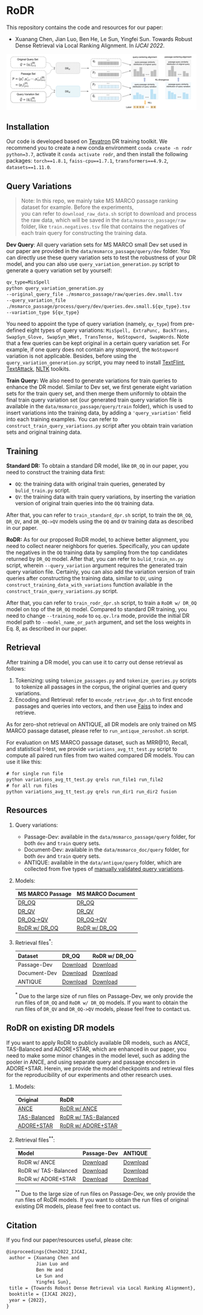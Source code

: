 # RoDR

This repository contains the code and resources for our paper:

- Xuanang Chen, Jian Luo, Ben He, Le Sun, Yingfei Sun. 
Towards Robust Dense Retrieval via Local Ranking Alignment. In *IJCAI 2022*.

![image](https://github.com/cxa-unique/RoDR/blob/main/rodr_framework.png)

## Installation
Our code is developed based on [Tevatron](https://github.com/texttron/tevatron) DR training toolkit.
We recommend you to create a new conda environment `conda create -n rodr python=3.7`, 
activate it `conda activate rodr`, and then install the following packages:
`torch==1.8.1`, `faiss-cpu==1.7.1`, `transformers==4.9.2`, `datasets==1.11.0`.

## Query Variations
> Note: In this repo, we mainly take MS MARCO passage ranking dataset for example. Before the experiments,  
> you can refer to `download_raw_data.sh` script to download and process the raw data, which will be
> saved in the `data/msmarco_passage/raw` folder, like `train.negatives.tsv` file that
> contains the negatives of each train query for constructing the training data.

**Dev Query**: All query variation sets for MS MARCO small Dev set used in our paper are provided 
in the `data/msmarco_passage/query/dev` folder. You can directly use these query variation 
sets to test the robustness of your DR model, and you can also use `query_variation_generation.py` 
script to generate a query variation set by yourself:
```
qv_type=MisSpell
python query_variation_generation.py 
--original_query_file ./msmarco_passage/raw/queries.dev.small.tsv
--query_variation_file ./msmarco_passage/process/query/dev/queries.dev.small.${qv_type}.tsv
--variation_type ${qv_type}
```
You need to appoint the type of query variation (namely, `qv_type`) from pre-defined eight types of query variations: 
`MisSpell, ExtraPunc, BackTrans, SwapSyn_Glove, SwapSyn_WNet, TransTense, NoStopword, SwapWords`.
Note that a few queries can be kept original in a certain query variation set.
For example, if one query does not contain any stopword, the `NoStopword` variation is 
not applicable. Besides, before using the `query_variation_generation.py` script, you may need to install
[TextFlint](https://github.com/textflint/textflint), 
[TextAttack](https://github.com/QData/TextAttack), 
[NLTK](https://www.nltk.org/) toolkits.

**Train Query:** We also need to generate variations for train queries to enhance the DR model.
Similar to Dev set, we first generate eight variation sets for the train query set, and then merge
them uniformly to obtain the final train query variation set (our generated train query variation file
 is available in the `data/msmarco_passage/query/train` folder), which is used to insert variations 
into the training data, by adding a `'query_variation'` field into each training examples.
You can refer to `construct_train_query_variations.py` script after you obtain train variation sets 
and original training data.

## Training
**Standard DR:** To obtain a standard DR model, like `DR_OQ` in our paper, you need to
construct the training data first:
- `OQ`: the training data with original train queries, generated by `bulid_train.py` script.
- `QV`: the training data with train query variations, by inserting the variation version 
of original train queries into the `OQ` training data.

After that, you can refer to `train_standard_dpr.sh` script, to train the 
`DR_OQ`, `DR_QV`, and `DR_OQ->QV` models using the `OQ` and `QV` training data 
as described in our paper.

**RoDR:**
As for our proposed RoDR model, to achieve better alignment, you need to collect nearer neighbors 
for queries. Specifically, you can update the negatives in the `OQ` training data by sampling from 
the top candidates returned by `DR_OQ` model. After that, you can refer to `bulid_train_nn.py` 
script, wherein `--query_variation` argument requires the generated train query variation file.
Certainly, you can also add the variation version of train queries after constructing 
the training data, similar to `QV`, using `construct_training_data_with_variations` function 
available in the `construct_train_query_variations.py` script.

After that, you can refer to `train_rodr_dpr.sh` script, to train a `RoDR w/ DR_OQ` model
on top of the `DR_OQ` model. Compared to standard DR training, you need to change `--training_mode`
to `oq.qv.lra` mode, provide the initial DR model path to `--model_name_or_path` argument, and set
the loss weights in Eq. 8, as described in our paper.

## Retrieval
After training a DR model, you can use it to carry out dense retrieval as follows:
1. Tokenizing: using `tokenize_passages.py` and `tokenize_queries.py` scripts to tokenize 
all passages in the corpus, the original queries and query variations.
2. Encoding and Retrieval: refer to `encode_retrieve_dpr.sh` to first encode passages and queries
into vectors, and then use [Faiss](https://github.com/facebookresearch/faiss) to index and retrieve.

As for zero-shot retrieval on ANTIQUE, all DR models are only trained on MS MARCO passage dataset,
 please refer to `run_antique_zeroshot.sh` script.

For evaluation on MS MARCO passage dataset, such as MRR@10, Recall, and statistical t-test, 
we provide `variations_avg_tt_test.py` script to compute all paired run files from two waited 
compared DR models. You can use it like this: 
```
# for single run file
python variations_avg_tt_test.py qrels run_file1 run_file2
# for all run files
python variations_avg_tt_test.py qrels run_dir1 run_dir2 fusion
```

## Resources
1. Query variations: 
    * Passage-Dev: available in the `data/msmarco_passage/query` folder, for both `dev` and `train` query sets.
    * Document-Dev: available in the `data/msmarco_doc/query` folder, for both `dev` and `train` query sets.
    * ANTIQUE: available in the `data/antique/query` folder, which are collected from five types of 
    [manually validated query variations](https://github.com/Guzpenha/query_variation_generators).

2. Models:

    | MS MARCO Passage | MS MARCO Document |
    |------------|-----------|
    | [DR_OQ](https://drive.google.com/file/d/1CEV-nCY3r2-HXusquPKK8nwnUJJXD_AP/view?usp=sharing)  | [DR_OQ](https://drive.google.com/file/d/18qBHeSYlKh9RRv4xuI79NGS1-XHbcvrr/view?usp=sharing) |
    | [DR_QV](https://drive.google.com/file/d/12SZLuI4ApLEagqBF7zY-SYh7WqJ8QAy3/view?usp=sharing)  | [DR_QV](https://drive.google.com/file/d/13Ptr4hiy7tjuwiC3aK0dq29EL4oQD_Sy/view?usp=sharing) |
    | [DR_OQ->QV](https://drive.google.com/file/d/1pRINHVP566LTJp5XLr4R4M1UYiF9k_Dz/view?usp=sharing)  | [DR_OQ->QV](https://drive.google.com/file/d/1lMFDSZeiuW75BCNWbdX4bo-WCrkRpfyk/view?usp=sharing) |
    | [RoDR w/ DR_OQ](https://drive.google.com/file/d/1cW7g25y7eWg-rqlcLzZj141fiHqbnkUe/view?usp=sharing)  | [RoDR w/ DR_OQ](https://drive.google.com/file/d/1O7HRb-DU5RV-UjVl2qdL9MCfuo0iiATD/view?usp=sharing) |

3. Retrieval files<sup>*</sup>:

    | Dataset | DR_OQ | RoDR w/ DR_OQ | 
    |----------|-----|-----|
    | Passage-Dev | [Download](https://drive.google.com/file/d/16Ic9-FloPDUvlpAl-euNdmDznLCLAqh2/view?usp=sharing) | [Download](https://drive.google.com/file/d/1gFnUwfvcYgvBIwvpxcm2W6Ge6lbU6NcA/view?usp=sharing) |
    | Document-Dev | [Download](https://drive.google.com/file/d/1kyf1t96k7UjJXD16Jj1hroC7TP75_u0S/view?usp=sharing) | [Download](https://drive.google.com/file/d/1E1KOrbsGXFpyhKgCwyVHyNlYGRQVOwlg/view?usp=sharing) |
    | ANTIQUE | [Download](https://drive.google.com/file/d/1NbCn31bRu0oSACrqOWG6pBFI2qCiK56z/view?usp=sharing) | [Download](https://drive.google.com/file/d/13wpHh_Hsu0tQCm4OzPls9qqfjC72VB2u/view?usp=sharing) |
    
    <sup>*</sup> Due to the large size of run files on Passage-Dev, we only provide the run files of 
    `DR_OQ` and `RoDR w/ DR_OQ` models. If you want to obtain the run files of `DR_QV` and `DR_OQ->QV` 
    models, please feel free to contact us. 

## RoDR on existing DR models
If you want to apply RoDR to publicly available DR models, such as ANCE, TAS-Balanced and ADORE+STAR, which are enhanced
in our paper, you need to make some minor changes in the model level, such as adding the pooler in ANCE, and using 
separate query and passage encoders in ADORE+STAR.
Herein, we provide the model checkpoints and retrieval files for the reproducibility of our experiments and other research uses.
1. Models:

    | Original | RoDR |
    |-----|-----|
    | [ANCE](https://drive.google.com/file/d/1tsqT5oCsnKCcQASTuPT1Qzl1RifygxlA/view?usp=sharing) | [RoDR w/ ANCE](https://drive.google.com/file/d/1CuFZcZOk2_1ZmNz728SNXnf0l3G29lGm/view?usp=sharing) |
    | [TAS-Balanced](https://huggingface.co/sebastian-hofstaetter/distilbert-dot-tas_b-b256-msmarco) | [RoDR w/ TAS-Balanced](https://drive.google.com/file/d/1MK3baDlfS0ypj_mW5ySMCBjCNhBiYNVj/view?usp=sharing) |
    | [ADORE+STAR](https://drive.google.com/file/d/1BQKpxUNnb8bSXLGQBemEOk5c_X3vyZPh/view?usp=sharing) | [RoDR w/ ADORE+STAR](https://drive.google.com/file/d/1JkguYtan1N-XTtYUtK1iX-_fXtgsU1O5/view?usp=sharing) |

2. Retrieval files<sup>**</sup>:

    | Model | Passage-Dev | ANTIQUE |
    |----------|-----|-----|
    | RoDR w/ ANCE | [Download](https://drive.google.com/file/d/1zfc7ss4MHqAX7-y-8ZV7dy3ZJoIwC9FH/view?usp=sharing) | [Download](https://drive.google.com/file/d/171zLsLGqUeQxWa-eBK76QuOBk0ZTpUzE/view?usp=sharing) |
    | RoDR w/ TAS-Balanced | [Download](https://drive.google.com/file/d/1Aq25MQv1YQqOSm4GOybfJuCgDHLyBOI-/view?usp=sharing) | [Download](https://drive.google.com/file/d/1gIu5AcmtPBdjvfu7yUQ8WGzlk0dyTAVv/view?usp=sharing) |
    | RoDR w/ ADORE+STAR | [Download](https://drive.google.com/file/d/16bUYB91gSlPDH1sdNTYI75WkVgmYgyXP/view?usp=sharing) | [Download](https://drive.google.com/file/d/1884f88D-58JJGZQ3j8BNeeh-akXaH1w8/view?usp=sharing) |
    
    <sup>**</sup> Due to the large size of run files on Passage-Dev, we only provide the run files of RoDR models.
    If you want to obtain the run files of original existing DR models, please feel free to contact us. 
    
## Citation
If you find our paper/resources useful, please cite:
```
@inproceedings{Chen2022_IJCAI,
 author = {Xuanang Chen and
           Jian Luo and
           Ben He and
           Le Sun and
           Yingfei Sun},
 title = {Towards Robust Dense Retrieval via Local Ranking Alignment},
 booktitle = {IJCAI 2022},
 year = {2022},
}
```
